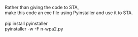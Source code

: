 Rather than giving the code to STA,<br/> make this code an exe file using Pyinstaller and use it to STA.<br/>
<br/>
pip install pyinstaller<br/>
pyinstaller -w -F n-wpa2.py<br/>
